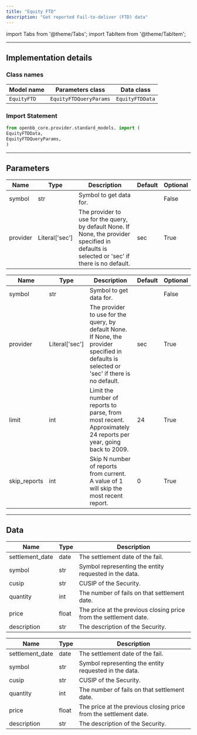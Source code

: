 ```yaml
---
title: "Equity FTD"
description: "Get reported Fail-to-deliver (FTD) data"
---
```


<!-- markdownlint-disable MD012 MD031 MD033 -->

import Tabs from '@theme/Tabs';
import TabItem from '@theme/TabItem';

---

## Implementation details

### Class names

| Model name | Parameters class | Data class |
| ---------- | ---------------- | ---------- |
| `EquityFTD` | `EquityFTDQueryParams` | `EquityFTDData` |

### Import Statement

```python
from openbb_core.provider.standard_models. import (
EquityFTDData,
EquityFTDQueryParams,
)
```

---

## Parameters

<Tabs>

<TabItem value='standard' label='standard'>

| Name | Type | Description | Default | Optional |
| ---- | ---- | ----------- | ------- | -------- |
| symbol | str | Symbol to get data for. |  | False |
| provider | Literal['sec'] | The provider to use for the query, by default None. If None, the provider specified in defaults is selected or 'sec' if there is no default. | sec | True |
</TabItem>

<TabItem value='sec' label='sec'>

| Name | Type | Description | Default | Optional |
| ---- | ---- | ----------- | ------- | -------- |
| symbol | str | Symbol to get data for. |  | False |
| provider | Literal['sec'] | The provider to use for the query, by default None. If None, the provider specified in defaults is selected or 'sec' if there is no default. | sec | True |
| limit | int | Limit the number of reports to parse, from most recent.     Approximately 24 reports per year, going back to 2009. | 24 | True |
| skip_reports | int | Skip N number of reports from current. A value of 1 will skip the most recent report. | 0 | True |
</TabItem>

</Tabs>

---

## Data

<Tabs>

<TabItem value='standard' label='standard'>

| Name | Type | Description |
| ---- | ---- | ----------- |
| settlement_date | date | The settlement date of the fail. |
| symbol | str | Symbol representing the entity requested in the data. |
| cusip | str | CUSIP of the Security. |
| quantity | int | The number of fails on that settlement date. |
| price | float | The price at the previous closing price from the settlement date. |
| description | str | The description of the Security. |
</TabItem>

<TabItem value='sec' label='sec'>

| Name | Type | Description |
| ---- | ---- | ----------- |
| settlement_date | date | The settlement date of the fail. |
| symbol | str | Symbol representing the entity requested in the data. |
| cusip | str | CUSIP of the Security. |
| quantity | int | The number of fails on that settlement date. |
| price | float | The price at the previous closing price from the settlement date. |
| description | str | The description of the Security. |
</TabItem>

</Tabs>

